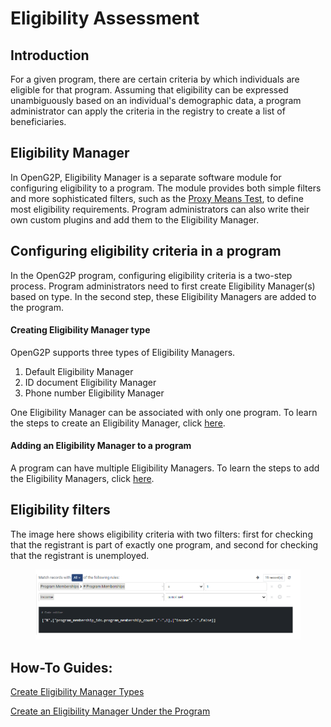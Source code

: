 # Eligibility Assessment

## Introduction

For a given program, there are certain criteria by which individuals are eligible for that program. Assuming that eligibility can be expressed unambiguously based on an individual's demographic data, a program administrator can apply the criteria in the registry to create a list of beneficiaries.&#x20;

## Eligibility Manager

In OpenG2P, Eligibility Manager is a separate software module for configuring eligibility to a program. The module provides both simple filters and more sophisticated filters, such as the [Proxy Means Test](proxy-means-test.md), to define most eligibility requirements. Program administrators can also write their own custom plugins and add them to the Eligibility Manager.

## Configuring eligibility criteria in a program

In the OpenG2P program, configuring eligibility criteria is a two-step process. Program administrators need to first create Eligibility Manager(s) based on type. In the second step, these Eligibility Managers are added to the program.

#### Creating Eligibility Manager type

OpenG2P supports three types of Eligibility Managers.&#x20;

1. Default Eligibility Manager
2. ID document Eligibility Manager
3. Phone number Eligibility Manager

One Eligibility Manager can be associated with only one program. To learn the steps to create an Eligibility Manager, click [here](../guides/user-guides/create-eligibility-manager-1/).

#### Adding an Eligibility Manager to a program

A program can have multiple Eligibility Managers. To learn the steps to add the Eligibility Managers, click [here](../guides/user-guides/create-eligibility-manager.md).

## Eligibility filters

The image here shows eligibility criteria with two filters: first for checking that the registrant is part of exactly one program, and second for checking that the registrant is unemployed.

<figure><img src="../.gitbook/assets/eligibility-criteria-filters (1).png" alt=""><figcaption></figcaption></figure>

## How-To Guides:

[Create Eligibility Manager Types](../guides/user-guides/create-eligibility-manager-1/)

[Create an Eligibility Manager Under the Program](../guides/user-guides/create-eligibility-manager-1/)


